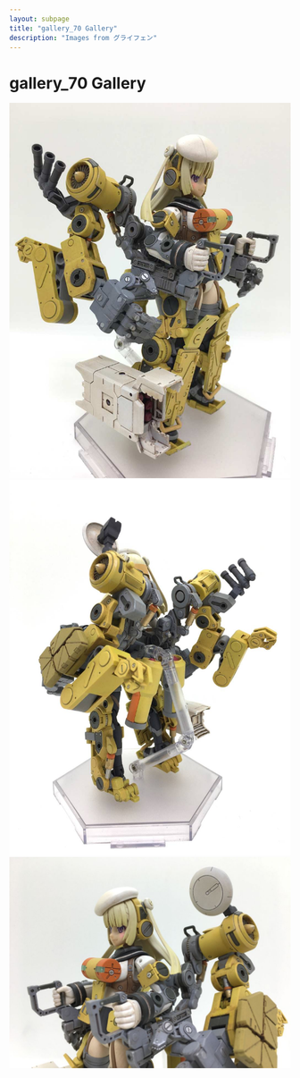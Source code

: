 ```yaml
---
layout: subpage
title: "gallery_70 Gallery"
description: "Images from グライフェン"
---
```


# gallery_70 Gallery

![A](gallery_70/A.JPG)
![IMG_7841](gallery_70/IMG_7841.JPG)
![IMG_7853](gallery_70/IMG_7853.JPG)
